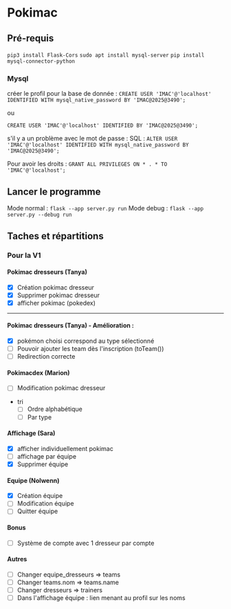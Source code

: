 # Pokimac

## Pré-requis

`pip3 install Flask-Cors`
`sudo apt install mysql-server`
`pip install mysql-connector-python`

### Mysql

créer le profil pour la base de donnée :
`CREATE USER 'IMAC'@'localhost' IDENTIFIED WITH mysql_native_password BY 'IMAC@2025@3490';`

ou

`CREATE USER 'IMAC'@'localhost' IDENTIFIED BY 'IMAC@2025@3490';`

s'il y a un problème avec le mot de passe :
SQL :
`ALTER USER 'IMAC'@'localhost' IDENTIFIED WITH mysql_native_password BY 'IMAC@2025@3490';`

Pour avoir les droits :
`GRANT ALL PRIVILEGES ON * . * TO 'IMAC'@'localhost';`

## Lancer le programme

Mode normal : `flask --app server.py run`
Mode debug : `flask --app server.py --debug run`

## Taches et répartitions

### Pour la V1

#### Pokimac dresseurs (Tanya)

- [x] Création pokimac dresseur
- [x] Supprimer pokimac dresseur
- [x] afficher pokimac (pokedex)

---

#### Pokimac dresseurs (Tanya) - Amélioration :

- [x] pokémon choisi correspond au type sélectionné
- [ ] Pouvoir ajouter les team dès l'inscription (toTeam())
- [ ] Redirection correcte

#### Pokimacdex (Marion)

- [ ] Modification pokimac dresseur
- tri
  - [ ] Ordre alphabétique
  - [ ] Par type

#### Affichage (Sara)

- [x] afficher individuellement pokimac
- [ ] affichage par équipe
- [x] Supprimer équipe

#### Equipe (Nolwenn)

- [x] Création équipe
- [ ] Modification équipe
- [ ] Quitter équipe

#### Bonus

- [ ] Système de compte avec 1 dresseur par compte

#### Autres

- [ ] Changer equipe_dresseurs => teams
- [ ] Changer teams.nom => teams.name
- [ ] Changer dresseurs => trainers
- [ ] Dans l'affichage équipe : lien menant au profil sur les noms
